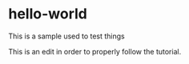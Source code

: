# hello-world
This is a sample used to test things

This is an edit in order to properly follow the tutorial. 
